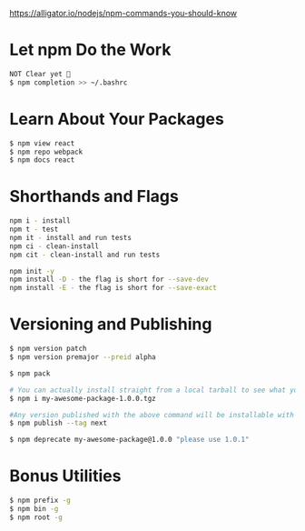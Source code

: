 https://alligator.io/nodejs/npm-commands-you-should-know

# Let npm Do the Work

```sh
NOT Clear yet 🤔
$ npm completion >> ~/.bashrc
```
# Learn About Your Packages

```sh
$ npm view react
$ npm repo webpack
$ npm docs react
```

# Shorthands and Flags
```sh
npm i - install
npm t - test
npm it - install and run tests
npm ci - clean-install
npm cit - clean-install and run tests

npm init -y
npm install -D - the flag is short for --save-dev
npm install -E - the flag is short for --save-exact
```

# Versioning and Publishing
```sh
$ npm version patch
$ npm version premajor --preid alpha

$ npm pack

# You can actually install straight from a local tarball to see what you get.
$ npm i my-awesome-package-1.0.0.tgz

#Any version published with the above command will be installable with npm i <package>@next.
$ npm publish --tag next

$ npm deprecate my-awesome-package@1.0.0 "please use 1.0.1"
```

# Bonus Utilities
```sh
$ npm prefix -g
$ npm bin -g
$ npm root -g
```
